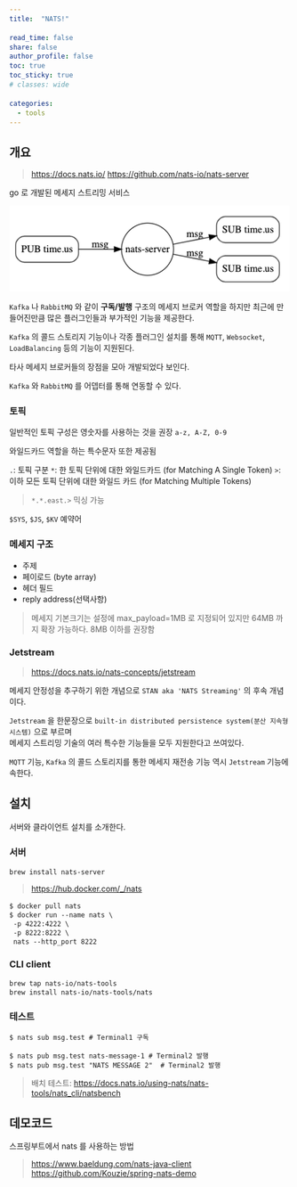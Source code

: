 ```yaml
---
title:  "NATS!"

read_time: false
share: false
author_profile: false
toc: true
toc_sticky: true
# classes: wide

categories:
  - tools
---
```


## 개요  

> <https://docs.nats.io/>
> <https://github.com/nats-io/nats-server>

go 로 개발된 메세지 스트리밍 서비스  

![nats](/assets/2022/nats1.png)  

`Kafka` 나 `RabbitMQ` 와 같이 **구독/발행** 구조의 메세지 브로커 역할을 하지만
최근에 만들어진만큼 많은 플러그인들과 부가적인 기능을 제공한다.  

`Kafka` 의 콜드 스토리지 기능이나 각종 플러그인 설치를 통해 `MQTT`, `Websocket`, `LoadBalancing` 등의 기능이 지원된다.  

타사 메세지 브로커들의 장점을 모아 개발되었다 보인다.  

`Kafka` 와 `RabbitMQ` 를 어뎁터를 통해 연동할 수 있다.  

### 토픽

일반적인 토픽 구성은 영숫자를 사용하는 것을 권장 `a-z, A-Z, 0-9`

와일드카드 역할을 하는 특수문자 또한 제공됨  

`.`: 토픽 구분
`*`: 한 토픽 단위에 대한 와일드카드 (for Matching A Single Token)
`>`: 이하 모든 토픽 단위에 대한 와일드 카드 (for Matching Multiple Tokens)

> `*.*.east.>` 믹싱 가능

`$SYS`, `$JS`, `$KV` 예약어

### 메세지 구조 

- 주제
- 페이로드 (byte array)
- 헤더 필드
- reply address(선택사항)

> 메세지 기본크기는 설정에 max_payload=1MB 로 지정되어 있지만 64MB 까지 확장 가능하다. 
> 8MB 이하를 권장함

### Jetstream

> <https://docs.nats.io/nats-concepts/jetstream>

메세지 안정성을 추구하기 위한 개념으로 `STAN aka 'NATS Streaming'` 의 후속 개념이다.  

`Jetstream` 을 한문장으로 `built-in distributed persistence system(분산 지속형 시스템)` 으로 부르며  
메세지 스트리밍 기술의 여러 특수한 기능들을 모두 지원한다고 쓰여있다.  

`MQTT` 기능, `Kafka` 의 콜드 스토리지를 통한 메세지 재전송 기능 역시 `Jetstream` 기능에 속한다.  


## 설치  

서버와 클라이언트 설치를 소개한다.  

### 서버

```
brew install nats-server
```

> <https://hub.docker.com/_/nats>

```
$ docker pull nats
$ docker run --name nats \
 -p 4222:4222 \
 -p 8222:8222 \
 nats --http_port 8222
```

### CLI client

```
brew tap nats-io/nats-tools
brew install nats-io/nats-tools/nats
```

### 테스트 

```
$ nats sub msg.test # Terminal1 구독

$ nats pub msg.test nats-message-1 # Terminal2 발행
$ nats pub msg.test "NATS MESSAGE 2"  # Terminal2 발행
```

> 배치 테스트: <https://docs.nats.io/using-nats/nats-tools/nats_cli/natsbench>

## 데모코드  

스프링부트에서 nats 를 사용하는 방법

> <https://www.baeldung.com/nats-java-client>
> <https://github.com/Kouzie/spring-nats-demo>